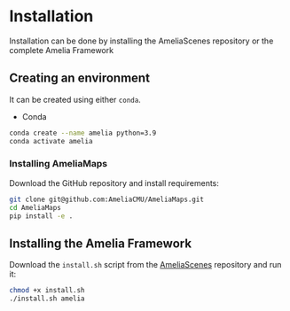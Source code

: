 # Installation

Installation can be done by installing the AmeliaScenes repository or the complete Amelia Framework

## Creating an environment

It can be created using either `conda`.

- Conda

```bash
conda create --name amelia python=3.9
conda activate amelia
```

### Installing AmeliaMaps

Download the GitHub repository and install requirements:

```bash
git clone git@github.com:AmeliaCMU/AmeliaMaps.git
cd AmeliaMaps
pip install -e .
```

## Installing the Amelia Framework

Download the `install.sh` script from the [AmeliaScenes](https://github.com/AmeliaCMU/AmeliaScenes/blob/main/install.sh) repository and run it:

```bash
chmod +x install.sh
./install.sh amelia
```
